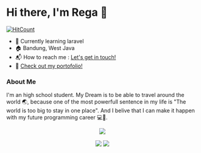 # Hi there, I'm Rega 👋

[![HitCount](http://hits.dwyl.com/ZenRega38/ZenRega38.svg)](http://hits.dwyl.com/ZenRega38/ZenRega38)

- 🌱 Currently learning laravel
- 🏠 Bandung, West Java
- 📬 How to reach me : <a href="mailto:regarizz@gmail.com">Let's get in touch!</a>
- 📑 <a href="https://zenrega38.github.io/rega-portofolio/home">Check out my portofolio!</a>

### About Me

I'm an high school student. My Dream is to be able to travel around the world 🌏, because one of the most powerfull sentence in my life is "The world is too big to stay in one place". And I belive that I can make it happen with my future programming career 💻📲.

<p align="center">
  <img align="center" src="https://media.giphy.com/media/fdHg7T902uzLy/giphy.gif">
</p>

<p align="center">
  <img align="center" src="https://github-readme-stats.vercel.app/api?username=ZenRega38&&theme=dark&&show_icons=true">
  <img align="center" src="https://github-readme-stats.vercel.app/api/top-langs/?username=ZenRega38&theme=radical&hide_langs_below=1&layout=compact&&title_color=fff&icon_color=8E8F8E&text_color=fff&bg_color=000">
</p>
